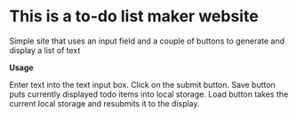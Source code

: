 # This is a to-do list maker website

Simple site that uses an input field and a couple of buttons to generate and display a list of text

**Usage**

Enter text into the text input box.
Click on the submit button.
Save button puts currently displayed todo items into local storage.
Load button takes the current local storage and resubmits it to the display.

